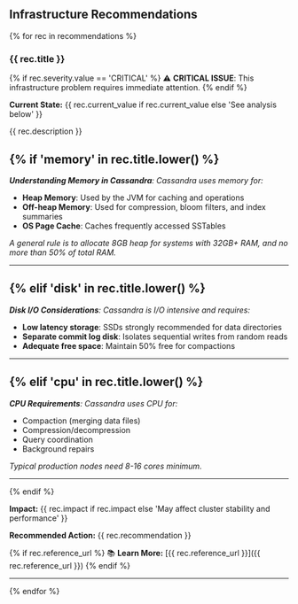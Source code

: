 ## Infrastructure Recommendations

{% for rec in recommendations %}
### {{ rec.title }}

{% if rec.severity.value == 'CRITICAL' %}
⚠️ **CRITICAL ISSUE**: This infrastructure problem requires immediate attention.
{% endif %}

**Current State:** {{ rec.current_value if rec.current_value else 'See analysis below' }}

{{ rec.description }}

{% if 'memory' in rec.title.lower() %}
---

_**Understanding Memory in Cassandra**: Cassandra uses memory for:_
- **Heap Memory**: Used by the JVM for caching and operations
- **Off-heap Memory**: Used for compression, bloom filters, and index summaries  
- **OS Page Cache**: Caches frequently accessed SSTables

_A general rule is to allocate 8GB heap for systems with 32GB+ RAM, and no more than 50% of total RAM._

---
{% elif 'disk' in rec.title.lower() %}
---

_**Disk I/O Considerations**: Cassandra is I/O intensive and requires:_
- **Low latency storage**: SSDs strongly recommended for data directories
- **Separate commit log disk**: Isolates sequential writes from random reads
- **Adequate free space**: Maintain 50% free for compactions

---
{% elif 'cpu' in rec.title.lower() %}
---

_**CPU Requirements**: Cassandra uses CPU for:_
- Compaction (merging data files)
- Compression/decompression
- Query coordination
- Background repairs

_Typical production nodes need 8-16 cores minimum._

---
{% endif %}

**Impact:** {{ rec.impact if rec.impact else 'May affect cluster stability and performance' }}

**Recommended Action:** {{ rec.recommendation }}

{% if rec.reference_url %}
📚 **Learn More:** [{{ rec.reference_url }}]({{ rec.reference_url }})
{% endif %}

---

{% endfor %}